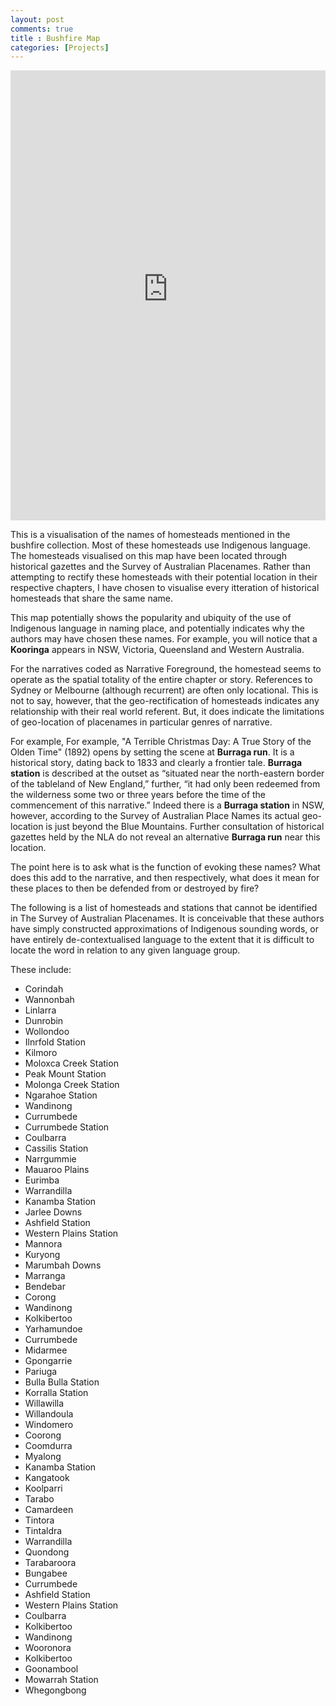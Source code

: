 ```yaml
---
layout: post
comments: true
title : Bushfire Map
categories: [Projects]
---
```

<p style="text-align: center;"><iframe width="100%" height="720" frameborder="0" src="https://finnoscarmorgan.carto.com/builder/270eb76c-37cd-4ce9-9c59-2a0f2b85d28e/embed" allowfullscreen webkitallowfullscreen mozallowfullscreen oallowfullscreen msallowfullscreen></iframe></p>

This is a visualisation of the names of homesteads mentioned in the bushfire collection. Most of these homesteads use Indigenous language. The homesteads visualised on this map have been located through historical gazettes and the Survey of Australian Placenames. Rather than attempting to rectify these homesteads with their potential location in their respective chapters, I have chosen to visualise every itteration of historical homesteads that share the same name.

This map potentially shows the popularity and ubiquity of the use of Indigenous language in naming place, and potentially indicates why the authors may have chosen these names. For example, you will notice that a **Kooringa** appears in NSW, Victoria, Queensland and Western Australia.
 
For the narratives coded as Narrative Foreground, the homestead seems to operate as the spatial totality of the entire chapter or story. References to Sydney or Melbourne (although recurrent) are often only locational.  This is not to say, however, that the geo-rectification of homesteads indicates any relationship with their real world referent. But, it does indicate the limitations of geo-location of placenames in particular genres of narrative. 

For example,  For example, "A Terrible Christmas Day: A True Story of the Olden Time" (1892) opens by setting the scene at **Burraga run**.  It is a historical story, dating back to 1833 and clearly a frontier tale.  **Burraga station** is described at the outset as “situated near the north-eastern border of the tableland of New England,” further, “it had only been redeemed from the wilderness some two or three years before the time of the commencement of this narrative.” Indeed there is a **Burraga station** in NSW, however, according to the Survey of Australian Place Names its actual geo-location is just beyond the Blue Mountains. Further consultation of historical gazettes held by the NLA do not reveal an alternative **Burraga run** near this location.

The point here is to ask what is the function of evoking these names? What does this add to the narrative, and then respectively, what does it mean for these places to then be defended from or destroyed by fire?

The following is a list of homesteads and stations that cannot be identified in The Survey of Australian Placenames. 
It is conceivable that these authors have simply constructed approximations of Indigenous sounding words, or have entirely de-contextualised language to the extent that it is difficult to locate the word in relation to any given language group. 

These include:
- Corindah
- Wannonbah
- Linlarra
- Dunrobin
- Wollondoo
- Ilnrfold Station
- Kilmoro
- Moloxca Creek Station
- Peak Mount Station
- Molonga Creek Station
- Ngarahoe Station
- Wandinong
- Currumbede
- Currumbede Station
- Coulbarra
- Cassilis Station
- Narrgummie
- Mauaroo Plains
- Eurimba
- Warrandilla
- Kanamba Station
- Jarlee Downs
- Ashfield Station
- Western Plains Station
- Mannora
- Kuryong
- Marumbah Downs
- Marranga
- Bendebar
- Corong
- Wandinong
- Kolkibertoo
- Yarhamundoe
- Currumbede
- Midarmee
- Gpongarrie
- Pariuga
- Bulla Bulla Station
- Korralla Station
- Willawilla
- Willandoula
- Windomero
- Coorong
- Coomdurra
- Myalong
- Kanamba Station
- Kangatook
- Koolparri
- Tarabo
- Camardeen
- Tintora
- Tintaldra
- Warrandilla
- Quondong
- Tarabaroora
- Bungabee
- Currumbede
- Ashfield Station
- Western Plains Station
- Coulbarra
- Kolkibertoo
- Wandinong
- Wooronora
- Kolkibertoo
- Goonambool
- Mowarrah Station
- Whegongbong

